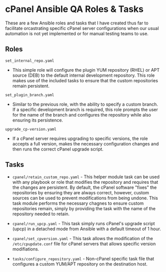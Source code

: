 # cPanel Ansible QA Roles & Tasks

These are a few Ansible roles and tasks that I have created thus far to facilitate orcastrating specific cPanel
server configurations when our usual automation is not yet implemented or for manual testing teams to use.

## Roles

`set_internal_repo.yaml`
* This simple role will configure the plugin YUM repository (RHEL) or APT source (DEB) to the default internal development repository.
This role makes use of the included tasks to ensure that the custom repositories remain persistent.

`set_plugin_branch.yaml`
* Similar to the previous role, with the ability to specify a custom branch. If a specific development branch is required,
this role prompts the user for the name of the branch and configures the repository while also ensuring its persistence.

`upgrade_cp-version.yaml`
* If a cPanel server requires upgrading to specific versions, the role accepts a full version, makes the necessary configuration
changes and then runs the correct cPanel upgrade script.

## Tasks

* `cpanel/retain_custom_repo.yaml` - This helper module task can be used with any playbook or role that modifies the repository and requires that the changes are persistent.
By default, the cPanel software "fixes" the repositories by ensuring they are always correct, however, custom sources can be used to prevent
modifications from being undone. This task module performs the necessary chagnes to ensure custom repositories remain, simply by providing the 
task with the name of the repository needed to retain.

* `cpanel/run_upcp.yaml` - This task simply runs cPanel's upgrade script (upcp) in a detached mode from Ansible with a default timeout of 1 hour.

* `cpanel/set_cpversion.yaml` - This task allows the modification of the `/etc/cpupdate.conf` file for cPanel servers that allows specific version modifiations.

* `tasks/configure_repository.yaml` - Non-cPanel specific task file that configures a custom YUM/APT repository on the destination host.
